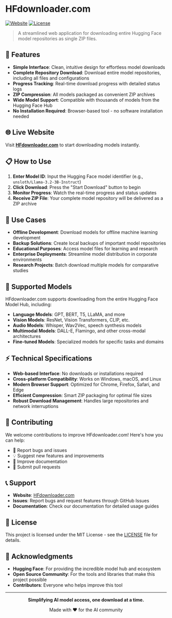 # HFdownloader.com

[![Website](https://img.shields.io/website?url=https%3A//hfdownloader.com)](https://hfdownloader.com)
[![License](https://img.shields.io/badge/license-MIT-blue.svg)](LICENSE)

> A streamlined web application for downloading entire Hugging Face model repositories as single ZIP files.

## 🚀 Features

- **Simple Interface**: Clean, intuitive design for effortless model downloads
- **Complete Repository Download**: Download entire model repositories, including all files and configurations
- **Progress Tracking**: Real-time download progress with detailed status logs
- **ZIP Compression**: All models packaged as convenient ZIP archives
- **Wide Model Support**: Compatible with thousands of models from the Hugging Face Hub
- **No Installation Required**: Browser-based tool - no software installation needed

## 🌐 Live Website

Visit **[HFdownloader.com](https://hfdownloader.com)** to start downloading models instantly.

## 📋 How to Use

1. **Enter Model ID**: Input the Hugging Face model identifier (e.g., `unsloth/Llama-3.2-3B-Instruct`)
2. **Click Download**: Press the "Start Download" button to begin
3. **Monitor Progress**: Watch the real-time progress and status updates
4. **Receive ZIP File**: Your complete model repository will be delivered as a ZIP archive

## 🎯 Use Cases

- **Offline Development**: Download models for offline machine learning development
- **Backup Solutions**: Create local backups of important model repositories
- **Educational Purposes**: Access model files for learning and research
- **Enterprise Deployments**: Streamline model distribution in corporate environments
- **Research Projects**: Batch download multiple models for comparative studies

## 🔧 Supported Models

HFdownloader.com supports downloading from the entire Hugging Face Model Hub, including:

- **Language Models**: GPT, BERT, T5, LLaMA, and more
- **Vision Models**: ResNet, Vision Transformers, CLIP, etc.
- **Audio Models**: Whisper, Wav2Vec, speech synthesis models
- **Multimodal Models**: DALL-E, Flamingo, and other cross-modal architectures
- **Fine-tuned Models**: Specialized models for specific tasks and domains

## ⚡ Technical Specifications

- **Web-based Interface**: No downloads or installations required
- **Cross-platform Compatibility**: Works on Windows, macOS, and Linux
- **Modern Browser Support**: Optimized for Chrome, Firefox, Safari, and Edge
- **Efficient Compression**: Smart ZIP packaging for optimal file sizes
- **Robust Download Management**: Handles large repositories and network interruptions

## 🤝 Contributing

We welcome contributions to improve HFdownloader.com! Here's how you can help:

- 🐛 Report bugs and issues
- 💡 Suggest new features and improvements
- 📖 Improve documentation
- 🔧 Submit pull requests

## 📞 Support

- **Website**: [HFdownloader.com](https://hfdownloader.com)
- **Issues**: Report bugs and request features through GitHub Issues
- **Documentation**: Check our documentation for detailed usage guides

## 📄 License

This project is licensed under the MIT License - see the [LICENSE](LICENSE) file for details.

## 🙏 Acknowledgments

- **Hugging Face**: For providing the incredible model hub and ecosystem
- **Open Source Community**: For the tools and libraries that make this project possible
- **Contributors**: Everyone who helps improve this tool

---

<p align="center">
  <strong>Simplifying AI model access, one download at a time.</strong>
</p>

<p align="center">
  Made with ❤️ for the AI community
</p>
